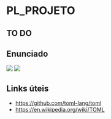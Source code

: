 # PL_PROJETO

## TO DO

## Enunciado

![](https://i.imgur.com/5nqINqo.png)
![](https://i.imgur.com/fMGel2Q.png)

## Links úteis

* https://github.com/toml-lang/toml
* https://en.wikipedia.org/wiki/TOML